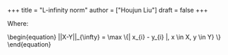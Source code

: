 +++
title = "L-infinity norm"
author = ["Houjun Liu"]
draft = false
+++

Where:

\begin{equation}
||X-Y||\_{\infty} = \max \\{| x\_{i} - y\_{i} |, x \in X, y \in Y} \\}
\end{equation}
